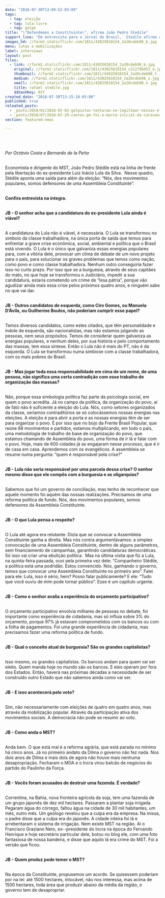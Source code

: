 ```yaml
---
date: "2018-07-30T13:09:52-03:00"
tags:
  - tag: eleição
  - tag: lula-livre
  - tag: golpe
title: "\"Defendemos a Constituinte\", afirma João Pedro Stedile"
support_line: "Em entrevista para o Jornal do Brasil,  Stedile afirma que, se impedirem a candidatura de Lula, a crise política vai se tornar ainda mais aguda. “Ninguém sabe no que vai dar”, adverte."
images_hd: //farm2.staticflickr.com/1811/43025018154_2a20cdeb98_b.jpg
menu: lutas e mobilizações
label: interviews
layout: post
files:
  - link: //farm2.staticflickr.com/1811/43025018154_2a20cdeb98_b.jpg
    original: //farm2.staticflickr.com/1811/43025018154_c21279bd53_o.jpg
    thumbnail: //farm2.staticflickr.com/1811/43025018154_2a20cdeb98_t.jpg
    medium: //farm2.staticflickr.com/1811/43025018154_2a20cdeb98_z.jpg
    small: //farm2.staticflickr.com/1811/43025018154_2a20cdeb98_n.jpg
    title: rafael stedile.jpg
    $$hashKey: 0IY
created_date: "2018-07-30T13:15:18-03:00"
published: true
releated_posts:
  - _posts/2018/02/2018-02-02-golpistas-tentarao-se-legitimar-nessas-eleicoes-diz-advogado-ricardo-gebrim.md
  - _posts/2018/07/2018-07-29-caetes-pe-foi-o-marco-inicial-da-caravana-semiarido-contra-a-fome.md
section: featured-news

---
```

<p><br />
&nbsp;</p>

<p><em>Por Oct&aacute;vio Costa e Bernardo de la Pe&ntilde;a&nbsp;</em></p>

<p><br />
Economista e dirigente do MST, Jo&atilde;o Pedro St&eacute;dile est&aacute; na linha de frente pela liberta&ccedil;&atilde;o do ex-presidente Luiz In&aacute;cio Lula da Silva.&nbsp; Nesse quadro, St&eacute;dile aponta uma sa&iacute;da para al&eacute;m da elei&ccedil;&atilde;o: &ldquo;N&oacute;s, dos movimentos populares, somos defensores de uma Assembleia Constituinte&rdquo;.</p>

<p><br />
<strong>Confira entrevista na integra.&nbsp;</strong></p>

<p><br />
<strong>JB - O senhor acha que a candidatura do ex-presidente Lula ainda &eacute; vi&aacute;vel?</strong></p>

<p><br />
A candidatura do Lula n&atilde;o &eacute; vi&aacute;vel, &eacute; necess&aacute;ria. O Lula se transformou no simbolo da classe trabalhadora, na &uacute;nica porta de sa&iacute;da que temos para enfrentar a grave crise econ&ocirc;mica, social, ambiental e pol&iacute;tica que o Brasil est&aacute; vivendo. O Lula &eacute; o &uacute;nico que galvaniza essas energias populares para, com a vit&oacute;ria dele, provocar um clima de debate de um novo projeto para o pa&iacute;s, para solucionar os graves problemas que temos como na&ccedil;&atilde;o, como povo e como classe trabalhadora. Nenhum outro conseguiria fazer isso no curto prazo. Por isso que se a burguesia, atrav&eacute;s de seus capit&atilde;es do mato, no que hoje se transformou o Judici&aacute;rio, impedir a sua candidatura, estaria cometendo um crime de &ldquo;lesa p&aacute;tria&rdquo;, porque v&atilde;o agudizar ainda mais essa crise pelos pr&oacute;ximos quatro anos, e ningu&eacute;m sabe no que vai dar.&nbsp;</p>

<p><br />
<strong>JB -&nbsp;Outros candidatos de esquerda, como Ciro Gomes, ou Manuela D&rsquo;&Aacute;vila, ou Guilherme Boulos, n&atilde;o poderiam cumprir esse papel?</strong></p>

<p><br />
Temos diversos candidatos, como estes citados, que t&ecirc;m personalidade e &iacute;ndole de esquerda, s&atilde;o nacionalistas, mas n&atilde;o estamos julgando as pessoas, nem seus prop&oacute;sitos. Temos de considerar quem galvaniza as energias populares, e nenhum deles, por sua hist&oacute;ria e pelo comportamento das massas, tem essa s&iacute;ntese. Ent&atilde;o o Lula n&atilde;o &eacute; mais do PT, n&atilde;o &eacute; da esquerda. O Lula se transformou numa simbiose com a classe trabalhadora, com os mais pobres do Brasil.</p>

<p><br />
<strong>JB -&nbsp;Mas jogar toda essa responsabilidade em cima de um nome, de uma pessoa, n&atilde;o significa uma certa contradi&ccedil;&atilde;o com esse trabalho de organiza&ccedil;&atilde;o das massas?</strong></p>

<p><br />
N&atilde;o, porque essa simbologia pol&iacute;tica faz parte da psicologia social, em quem o povo acredita. J&aacute; no campo da pol&iacute;tica, da organiza&ccedil;&atilde;o do povo, a&iacute; de fato n&atilde;o &eacute; suficiente a elei&ccedil;&atilde;o do Lula. N&oacute;s, como setores organizados da classe, ser&iacute;amos contradit&oacute;rios se s&oacute; coloc&aacute;ssemos nossas energias nas elei&ccedil;&otilde;es. A elei&ccedil;&atilde;o &eacute; para abrir a porta e as nossas energias t&ecirc;m de ser para organizar o povo. &Eacute; por isso que no bojo da Frente Brasil Popular, que re&uacute;ne 88 movimentos e partidos, estamos multiplicando, em todo o pa&iacute;s, uma metodologia de trabalho de base de organiza&ccedil;&atilde;o do povo, que estamos chamando de Assembleia do povo, uma forma de ir l&aacute; e falar com o povo. Hoje, mais de 600 cidades j&aacute; se engajaram nesse processo, que &eacute; ir de casa em casa. Aprendemos com os evang&eacute;licos. A assembleia se resume numa pergunta: &ldquo;quem &eacute; respons&aacute;vel pela crise?&rdquo;&nbsp;</p>

<p><br />
<strong>JB -&nbsp;Lula n&atilde;o seria respons&aacute;vel por uma parcela dessa crise? O senhor mesmo disse que ele comp&ocirc;s com a burguesia e as oligarquias?</strong></p>

<p><br />
Sabemos que foi um governo de concilia&ccedil;&atilde;o, mas tenho de reconhecer que aquele momento foi aqu&eacute;m das nossas realiza&ccedil;&otilde;es. Precisamos de uma reforma pol&iacute;tica de fundo. N&oacute;s, dos movimentos populares, somos defensores da Assembleia Constituinte.</p>

<p><br />
<strong>JB -&nbsp;O que Lula pensa a respeito?</strong></p>

<p><br />
O Lula at&eacute; agora era relutante. Dizia que se convocar a Assembleia Constituinte ganha a direita. Mas n&oacute;s contra argument&aacute;vamos: a simples convoca&ccedil;&atilde;o de uma Assembleia Constituinte, dentro de alguns par&acirc;metros, sem financiamento de campanhas, garantindo candidaturas democr&aacute;ticas. S&oacute; isso vai criar uma ebuli&ccedil;&atilde;o pol&iacute;tica.&nbsp; Mas na &uacute;ltima visita que fiz a Lula, na quinta-feira passada, ouvi pela primeira vez dele: &ldquo;Companheiro St&eacute;dile, a pol&iacute;tica est&aacute; uma podrid&atilde;o. Estou convencido. N&oacute;s, ganhando o governo, temos que convocar uma Assembleia Constituinte no primeiro ano&rdquo;. Falei para ele: Lula, isso &eacute; s&eacute;rio, hein? Posso falar publicamente? E ele: &ldquo;Tudo que voc&ecirc; ouviu de mim pode tornar p&uacute;blico&rdquo;. Esse &eacute; um cap&iacute;tulo urgente.</p>

<p><br />
<strong>JB -&nbsp;</strong><strong>Como o senhor avalia a experi&ecirc;ncia do or&ccedil;amento participativo?</strong></p>

<p><br />
O or&ccedil;amento participativo envolvia milhares de pessoas no debate, foi importante como experi&ecirc;ncia de cidadania, mas s&oacute; influia sobre 3% do or&ccedil;amento, porque 97% j&aacute; estavam comprometidos com os bancos ou com a folha de pagamentos. Foi uma grande experi&ecirc;ncia de cidadania, mas precisamos fazer uma reforma pol&iacute;tica de fundo.</p>

<p><br />
<strong>JB -&nbsp;</strong><strong>Qual o conceito atual de burguesia? S&atilde;o os grandes capitalistas?</strong></p>

<p><br />
Isso mesmo, os grandes capitalistas. Os bancos andam para quem vai ser eleito. Quem manda hoje no mundo s&atilde;o os bancos. E eles operam por fora dos Estados. Ent&atilde;o, haver&aacute; nas pr&oacute;ximas d&eacute;cadas a necessidade de ser constru&iacute;do outro Estado que n&atilde;o sabemos ainda como vai ser.&nbsp;</p>

<p><br />
<strong>JB -&nbsp;</strong><strong>E isso acontecer&aacute; pelo voto?</strong></p>

<p><br />
Sim, n&atilde;o necessariamente com elei&ccedil;&otilde;es de quatro em quatro anos, mas atrav&eacute;s da mobiliza&ccedil;&atilde;o popular. Atrav&eacute;s da participa&ccedil;&atilde;o ativa dos movimentos sociais. A democracia n&atilde;o pode se resumir ao voto.</p>

<p><br />
<strong>JB -&nbsp;​Como anda o MST?</strong></p>

<p><br />
Anda bem. O que est&aacute; mal &eacute; a reforma agr&aacute;ria, que est&aacute; parada no m&iacute;nimo h&aacute; cinco anos. J&aacute; no primeiro andato da Dilma o governo n&atilde;o fez nada. Nos dois anos de Dilma e mais dois de agora n&atilde;o houve mais nenhuma desapropria&ccedil;&atilde;o. Fecharam o MDA e o Incra virou balc&atilde;o de neg&oacute;cios do partido do Paulinho da For&ccedil;a.&nbsp;</p>

<p><br />
<strong>JB -&nbsp;Voc&ecirc;s foram acusados de destruir uma fazenda. &Eacute; verdade?&nbsp;</strong></p>

<p><br />
Correntina, na Bahia, nova fronteira agr&iacute;cola da soja, tem uma fazenda de um grupo japon&ecirc;s de dez mil hectares. Passaram a plantar soja irrigada. Pegaram &aacute;gua do c&oacute;rrego, faltou &aacute;gua na cidade de 30 mil habitantes, um m&ecirc;s, outro m&ecirc;s. Um ge&oacute;logo revelou que a culpa era da empresa. Na missa, o padre disse que a culpa era do japon&ecirc;s. A cidade inteira foi l&aacute; e arrebentaram o sistema de irriga&ccedil;&atilde;o. Nem existe MST na regi&atilde;o. A&iacute; o Francisco Graziano Neto, ex--presidente do Incra na &eacute;poca do Fernando Henrique e hoje secret&aacute;rio particular dele, botou no blog ele, com uma foto fantasiosa de nossa bandeira, e disse que aquilo l&aacute; era crime do MST. Foi a vers&atilde;o que ficou.&nbsp;</p>

<p><br />
<strong>JB -&nbsp;Quem produz pode temer o MST?</strong></p>

<p><br />
Na &eacute;poca da Constituinte, propusemos um acordo. Se quisessem poderiam por na lei: at&eacute; 1500 hectares, intoc&aacute;vel, n&atilde;o nos interessa, mas acima de 1500 hectares, toda &aacute;rea que produzir abaixo da m&eacute;dia da regi&atilde;o, o governo tem de desapropriar.</p>
